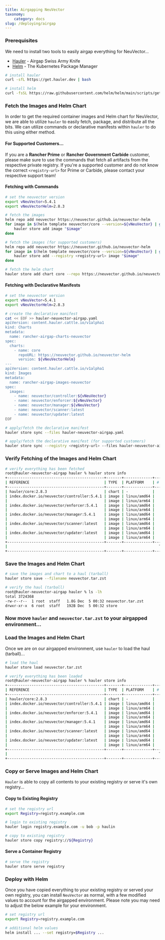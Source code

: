 ```yaml
---
title: Airgapping NeuVector
taxonomy:
    category: docs
slug: /deploying/airgap
---
```


### Prerequisites

We need to install two tools to easily airgap everything for NeuVector...

* [Hauler](https://github.com/hauler-dev/hauler) - Airgap Swiss Army Knife
* [Helm](https://github.com/helm/helm) - The Kubernetes Package Manager

```bash
# install hauler
curl -sfL https://get.hauler.dev | bash

# install helm
curl -fsSL https://raw.githubusercontent.com/helm/helm/main/scripts/get-helm-3 | bash
```

### Fetch the Images and Helm Chart

In order to get the required container images and Helm chart for NeuVector, we are able to utilize `hauler` to easily fetch, package, and distribute all the bits. We can utilize commands or declarative manifests within `hauler` to do this using either method.

#### For Supported Customers...

If you are a **Rancher Prime** or **Rancher Government Carbide** customer, please make sure to use the commands that fetch all artifacts from the respective private registry. If you're a supported customer and do not know the correct `<registry-url>` for Prime or Carbide, please contact your respective support team!

#### Fetching with Commands

```bash
# set the neuvector version
export vNeuVector=5.4.1
export vNeuVectorHelm=2.8.3

# fetch the images
helm repo add neuvector https://neuvector.github.io/neuvector-helm
for image in $(helm template neuvector/core --version=${vNeuVector} | grep 'image:' | awk -F'"' '{print $2}' | sort -u); do
    hauler store add image "$image"
done

# fetch the images (for supported customers)
helm repo add neuvector https://neuvector.github.io/neuvector-helm
for image in $(helm template neuvector/core --version=${vNeuVector} | grep 'image:' | awk -F'"' '{print $2}' | sort -u); do
    hauler store add --registry <registry-url> image "$image"
done

# fetch the helm chart
hauler store add chart core --repo https://neuvector.github.io/neuvector-helm --version ${vNeuVectorHelm}
```

#### Fetching with Declarative Manifests
```bash
# set the neuvector version
export vNeuVector=5.4.1
export vNeuVectorHelm=2.8.3

# create the declarative manifest
cat << EOF >> hauler-neuvector-airgap.yaml
apiVersion: content.hauler.cattle.io/v1alpha1
kind: Charts
metadata:
  name: rancher-airgap-charts-neuvector
spec:
  charts:
    - name: core
      repoURL: https://neuvector.github.io/neuvector-helm
      version: ${vNeuVectorHelm}
---
apiVersion: content.hauler.cattle.io/v1alpha1
kind: Images
metadata:
  name: rancher-airgap-images-neuvector
spec:
  images:
    - name: neuvector/controller:${vNeuVector}
    - name: neuvector/enforcer:${vNeuVector}
    - name: neuvector/manager:${vNeuVector}
    - name: neuvector/scanner:latest
    - name: neuvector/updater:latest
EOF

# apply/fetch the declarative manifest
hauler store sync --files hauler-neuvector-airgap.yaml

# apply/fetch the declarative manifest (for supported customers)
hauler store sync --registry <registry-url> --files hauler-neuvector-airgap.yaml
```

### Verify Fetching of the Images and Helm Chart

```bash
# verify everything has been fetched
root@hauler-neuvector-airgap hauler % hauler store info
+--------------------------------------------+-------+-------------+----------+----------+
| REFERENCE                                  | TYPE  | PLATFORM    | # LAYERS | SIZE     |
+--------------------------------------------+-------+-------------+----------+----------+
| hauler/core:2.8.3                          | chart | -           |        1 | 33.3 kB  |
| index.docker.io/neuvector/controller:5.4.1 | image | linux/amd64 |        7 | 255.8 MB |
|                                            | image | linux/arm64 |        7 | 244.9 MB |
| index.docker.io/neuvector/enforcer:5.4.1   | image | linux/amd64 |        7 | 248.2 MB |
|                                            | image | linux/arm64 |        7 | 236.6 MB |
| index.docker.io/neuvector/manager:5.4.1    | image | linux/amd64 |        8 | 215.7 MB |
|                                            | image | linux/arm64 |        8 | 223.3 MB |
| index.docker.io/neuvector/scanner:latest   | image | linux/amd64 |        5 | 260.5 MB |
|                                            | image | linux/arm64 |        5 | 256.3 MB |
| index.docker.io/neuvector/updater:latest   | image | linux/amd64 |        4 | 19.4 MB  |
|                                            | image | linux/arm64 |        4 | 27.5 MB  |
+--------------------------------------------+-------+-------------+----------+----------+
|                                                                     TOTAL   |  2.0 GB  |
+--------------------------------------------+-------+-------------+----------+----------+
```

### Save the Images and Helm Chart

```bash
# save the images and chart to a haul (tarball)
hauler store save --filename neuvector.tar.zst

# verify the haul (tarball)
root@hauler-neuvector-airgap hauler % ls -lh
total 3724368
-rw-r--r--  1 root  staff   1.8G Dec  5 00:32 neuvector.tar.zst
drwxr-xr-x  6 root  staff   192B Dec  5 00:32 store
```

### Now move `hauler` and `neuvector.tar.zst` to your airgapped environment...

### Load the Images and Helm Chart

Once we are on our airgapped environment, use `hauler` to load the haul (tarball)...

```bash
# load the haul
hauler store load neuvector.tar.zst

# verify everything has been loaded
root@hauler-neuvector-airgap hauler % hauler store info
+--------------------------------------------+-------+-------------+----------+----------+
| REFERENCE                                  | TYPE  | PLATFORM    | # LAYERS | SIZE     |
+--------------------------------------------+-------+-------------+----------+----------+
| hauler/core:2.8.3                          | chart | -           |        1 | 33.3 kB  |
| index.docker.io/neuvector/controller:5.4.1 | image | linux/amd64 |        7 | 255.8 MB |
|                                            | image | linux/arm64 |        7 | 244.9 MB |
| index.docker.io/neuvector/enforcer:5.4.1   | image | linux/amd64 |        7 | 248.2 MB |
|                                            | image | linux/arm64 |        7 | 236.6 MB |
| index.docker.io/neuvector/manager:5.4.1    | image | linux/amd64 |        8 | 215.7 MB |
|                                            | image | linux/arm64 |        8 | 223.3 MB |
| index.docker.io/neuvector/scanner:latest   | image | linux/amd64 |        5 | 260.5 MB |
|                                            | image | linux/arm64 |        5 | 256.3 MB |
| index.docker.io/neuvector/updater:latest   | image | linux/amd64 |        4 | 19.4 MB  |
|                                            | image | linux/arm64 |        4 | 27.5 MB  |
+--------------------------------------------+-------+-------------+----------+----------+
|                                                                     TOTAL   |  2.0 GB  |
+--------------------------------------------+-------+-------------+----------+----------+
```

### Copy or Serve Images and Helm Chart

`Hauler` is able to copy all contents to your existing registry or serve it's own registry...

#### Copy to Existing Registry

```bash
# set the registry url
export Registry=registry.example.com

# login to existing registry
hauler login registry.example.com -u bob -p haulin

# copy to existing registry
hauler store copy registry://${Registry}
```

#### Serve a Container Registry

```bash
# serve the registry
hauler store serve registry
```

### Deploy with Helm

Once you have copied everything to your existing registry or served your own registry, you can install `NeuVector` as normal, with a few modified values to account for the airgapped environment. Please note you may need to adjust the below example for your environment.

```bash
# set registry url
export Registry=registry.example.com

# additional helm values
helm install ... --set registry=$Registry ...
```
